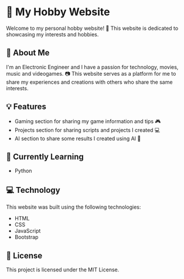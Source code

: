 # 🎨 My Hobby Website

Welcome to my personal hobby website! 🎉 This website is dedicated to showcasing my interests and hobbies.

## 🧔 About Me

I'm an Electronic Engineer and I have a passion for technology, movies, music and videogames. 📷 This website serves as a platform for me to share my experiences and creations with others who share the same interests.

## 💡 Features

- Gaming section for sharing my game information and tips 🎮
- Projects section for sharing scripts and projects I created 💻
- AI section to share some results I created using AI 🤖

## 🌱 Currently Learning

- Python

## 💻 Technology

This website was built using the following technologies:

- HTML
- CSS
- JavaScript
- Bootstrap

## 📜 License

This project is licensed under the MIT License.
